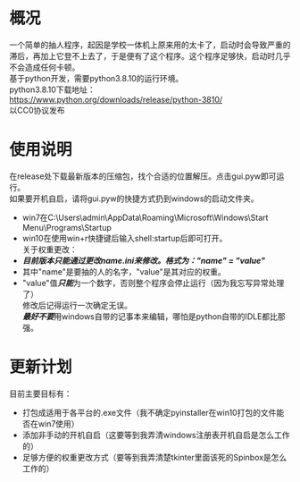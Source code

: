 # 概况
一个简单的抽人程序，起因是学校一体机上原来用的太卡了，启动时会导致严重的滞后，再加上它登不上去了，于是便有了这个程序。这个程序足够快，启动时几乎不会造成任何卡顿。  
基于python开发，需要python3.8.10的运行环境。  
python3.8.10下载地址：  
https://www.python.org/downloads/release/python-3810/  
以CC0协议发布  
# 使用说明
在release处下载最新版本的压缩包，找个合适的位置解压。点击gui.pyw即可运行。  
如果要开机自启，请将gui.pyw的快捷方式扔到windows的启动文件夹。  
 * win7在C:\Users\admin\AppData\Roaming\Microsoft\Windows\Start Menu\Programs\Startup  
 * win10在使用win+r快捷键后输入shell:startup后即可打开。  
关于权重更改：  
 * ***目前版本只能通过更改name.ini来修改。格式为："name" = "value"***  
 * 其中"name"是要抽的人的名字，"value"是其对应的权重。  
 * "value"值***只能***为一个数字，否则整个程序会停止运行（因为我忘写异常处理了）  
修改后记得运行一次确定无误。  
***最好不要***用windows自带的记事本来编辑，哪怕是python自带的IDLE都比那强。  
# 更新计划
目前主要目标有：  
 * 打包成适用于各平台的.exe文件（我不确定pyinstaller在win10打包的文件能否在win7使用）  
 * 添加非手动的开机自启（这要等到我弄清windows注册表开机自启是怎么工作的）  
 * 足够方便的权重更改方式（要等到我弄清楚tkinter里面该死的Spinbox是怎么工作的）  
